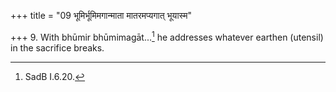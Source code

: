 +++
title = "09 भूमिर्भूमिमगान्माता मातरमप्यगात् भूयास्म"

+++
9. With bhūmir bhūmimagāt...[^1] he addresses whatever earthen (utensil) in the sacrifice breaks.  

[^1]: SadB I.6.20.  
